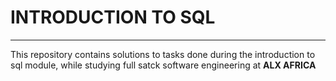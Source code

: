 # INTRODUCTION TO SQL

_____

This repository contains solutions to tasks done during 
the introduction to sql module, while studying full satck software 
engineering at **ALX AFRICA**
